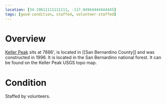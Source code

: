 ```yaml
---
location: [34.19611111111111, -117.04944444444445]
tags: [good-condition, staffed, volunteer-staffed]
---
```


# Overview

[Keller Peak](http://www.peakbagging.com/CALookoutPhotos/KellerPk.html) sits at 7886', is located in [[San Bernardino County]] and was constructed in 1996. It is located in the San Bernardino national forest. It can be found on the Keller Peak USGS topo map.

# Condition

Staffed by volunteers.